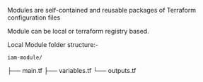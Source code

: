  Modules are self-contained and reusable packages of Terraform configuration files 

 Module can be local or terraform registry based.


 Local Module folder structure:-
    
    iam-module/
  ├── main.tf
  ├── variables.tf
  └── outputs.tf
